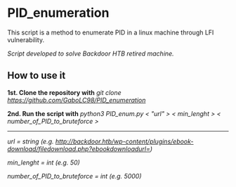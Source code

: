 # PID_enumeration

This script is a method to enumerate PID in a linux machine through LFI vulnerability.

*Script developed to solve Backdoor HTB retired machine.*

## How to use it
**1st. Clone the repository with**
*git clone https://github.com/GaboLC98/PID_enumeration*

**2nd. Run the script with**
*python3 PID_enum.py < "url" >  < min_lenght > < number_of_PID_to_bruteforce >*
 
 --------------------------------------------

*url = string (e.g. http://backdoor.htb/wp-content/plugins/ebook-download/filedownload.php?ebookdownloadurl=)* 

*min_lenght = int (e.g. 50)*

*number_of_PID_to_bruteforce = int (e.g. 5000)*


